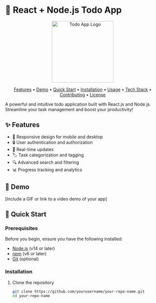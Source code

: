 # 📝 React + Node.js Todo App

<p align="center">
  <img src="path_to_your_logo.png" alt="Todo App Logo" width="200"/>
</p>

<p align="center">
  <a href="#features">Features</a> •
  <a href="#demo">Demo</a> •
  <a href="#quick-start">Quick Start</a> •
  <a href="#installation">Installation</a> •
  <a href="#usage">Usage</a> •
  <a href="#tech-stack">Tech Stack</a> •
  <a href="#contributing">Contributing</a> •
  <a href="#license">License</a>
</p>

A powerful and intuitive todo application built with React.js and Node.js. Streamline your task management and boost your productivity!

## ✨ Features

- 📱 Responsive design for mobile and desktop
- 🔒 User authentication and authorization
- 🔄 Real-time updates
- 🏷️ Task categorization and tagging
- 🔍 Advanced search and filtering
- 📊 Progress tracking and analytics

## 🎥 Demo

[Include a GIF or link to a video demo of your app]

## 🚀 Quick Start

### Prerequisites

Before you begin, ensure you have the following installed:
- [Node.js](https://nodejs.org/) (v14 or later)
- [npm](https://www.npmjs.com/) (v6 or later)
- [Git](https://git-scm.com/) (optional)

### Installation

1. Clone the repository
   ```sh
   git clone https://github.com/yourusername/your-repo-name.git
   cd your-repo-name
